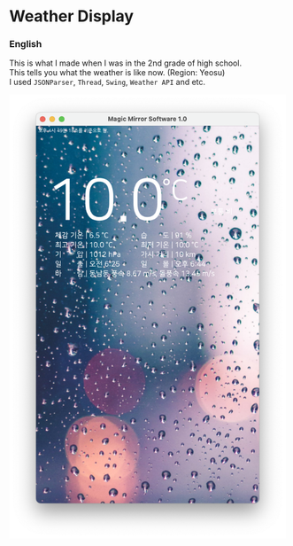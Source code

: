 # Weather Display
### English
This is what I made when I was in the 2nd grade of high school.  
This tells you what the weather is like now. (Region: Yeosu)  
I used ``JSONParser``, ``Thread``, ``Swing``, ``Weather API`` and etc.

<img src="./image-1.png" width=500>
